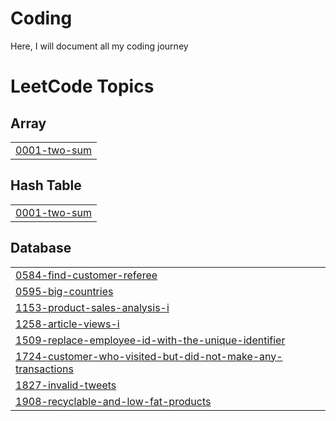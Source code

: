 # Coding
Here, I will document all my coding journey

<!---LeetCode Topics Start-->
# LeetCode Topics
## Array
|  |
| ------- |
| [0001-two-sum](https://github.com/GAURAVVVV02/Coding/tree/master/0001-two-sum) |
## Hash Table
|  |
| ------- |
| [0001-two-sum](https://github.com/GAURAVVVV02/Coding/tree/master/0001-two-sum) |
## Database
|  |
| ------- |
| [0584-find-customer-referee](https://github.com/GAURAVVVV02/Coding/tree/master/0584-find-customer-referee) |
| [0595-big-countries](https://github.com/GAURAVVVV02/Coding/tree/master/0595-big-countries) |
| [1153-product-sales-analysis-i](https://github.com/GAURAVVVV02/Coding/tree/master/1153-product-sales-analysis-i) |
| [1258-article-views-i](https://github.com/GAURAVVVV02/Coding/tree/master/1258-article-views-i) |
| [1509-replace-employee-id-with-the-unique-identifier](https://github.com/GAURAVVVV02/Coding/tree/master/1509-replace-employee-id-with-the-unique-identifier) |
| [1724-customer-who-visited-but-did-not-make-any-transactions](https://github.com/GAURAVVVV02/Coding/tree/master/1724-customer-who-visited-but-did-not-make-any-transactions) |
| [1827-invalid-tweets](https://github.com/GAURAVVVV02/Coding/tree/master/1827-invalid-tweets) |
| [1908-recyclable-and-low-fat-products](https://github.com/GAURAVVVV02/Coding/tree/master/1908-recyclable-and-low-fat-products) |
<!---LeetCode Topics End-->